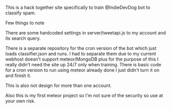 This is a hack together site specifically to train @IndieDevDog bot to classify spam.

Few things to note

There are some hardcoded settings in server/tweetapi.js to my account and its search query.

There is a separate repository for the cron version of the bot which just loads classifier.json and runs.  I had to separate them due to my current webhost doesn't support meteor/MongoDB plus for the purpose of this I really didn't need the site up 24/7 only when training. There is basic code for a cron version to run using meteor already done I just didn't turn it on and finish it.

This is also not design for more than one account.

Also this is my first meteor project so I'm not sure of the security so use at your own risk.
